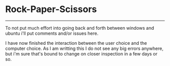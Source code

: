 # Rock-Paper-Scissors

-------------------------------------------
To not put much effort into going back and forth between windows and ubuntu i'll put comments and/or issues here.

I have now finished the interaction between the user choice and the computer choice.
As I am writting this I do not see any big errors anywhere,
but i'm sure that's bound to change on closer inspection in a few days or so.